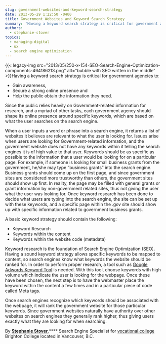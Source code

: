 ```yaml
---
slug: government-websites-and-keyword-search-strategy
date: 2013-05-29 1:22:50 -0400
title: Government Websites and Keyword Search Strategy
summary: 'Having a keyword search strategy is critical for government agencies to: Gain awareness, Secure a strong online presence and Help the public obtain the information they need. Since the public relies heavily on Government-related information for research, and a myriad of other tasks, each government'
authors:
  - stephanie-stover
topics:
  - managing-digital
  - ux
  - search engine optimization
---
```


{{< legacy-img src="2013/05/250-x-154-SEO-Search-Engine-Optimization-components-464186213.png" alt="bubble with SEO written in the middle" >}}Having a keyword search strategy is critical for government agencies to:

  * Gain awareness,
  * Secure a strong online presence and
  * Help the public obtain the information they need.

Since the public relies heavily on Government-related information for research, and a myriad of other tasks, each government agency should shape its online presence around specific keywords, which are based on what the user searches on the search engine.

When a user inputs a word or phrase into a search engine, it returns a list of websites it believes are relevant to what the user is looking for. Issues arise when users are looking for Government-related information, and the government website does not have any keywords within it telling the search engines it is of high value to that user.  Keywords should be as specific as possible to the information that a user would be looking for on a particular page. For example, if someone is looking for small business grants from the government, he/she may type “business grants” into the search engine. Business grants should come up on the first page, and since government sites are considered more trustworthy than others, the government sites should show up first. In reality, the page may be filled with general grants or grant information by non-government related sites, thus not giving the user what the user was looking for. Once keyword research has been done to decide what users are typing into the search engine, the site can be set up with these keywords, and a specific page within the .gov site should show up with specific information related to government business grants.

A basic keyword strategy should contain the following:

  * Keyword Research
  * Keywords within the content
  * Keywords within the website code (metadata)

Keyword research is the foundation of Search Engine Optimization (SEO). Having a sound keyword strategy allows specific keywords to be mapped to content, so search engines know what keywords the website should be ranked for.  In order to perform proper research, a tool such as [Google Adwords Keyword Tool](https://adwords.google.com/o/Targeting/Explorer) is needed. With this tool, choose keywords with high volume which indicate the user is looking for the webpage. Once these have been chosen, the next step is to have the webmaster place the keyword within the content a few times and in a particular piece of code called Meta tags.

Once search engines recognize which keywords should be associated with the webpage, it will rank the government website for those particular keywords. Since government websites naturally have authority over other websites on search engines they generally rank higher, thus giving users exactly what they are looking for when searching.

By [**Stephanie Stover**](https://plus.google.com/u/0/103154145981800731315?rel=author)**,****** Search Engine Specialist for [vocational college](http://www.brightoncollege.com/) Brighton College located in Vancouver, B.C.